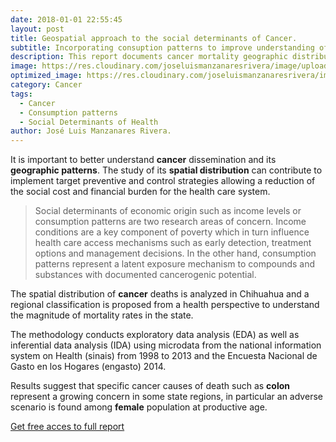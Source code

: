 ```yaml
---
date: 2018-01-01 22:55:45
layout: post
title: Geospatial approach to the social determinants of Cancer.
subtitle: Incorporating consuption patterns to improve understanding of cancer mortality. 
description: This report documents cancer mortality geographic distribution in Chihuahua, a border state with the US. We follow it’s evolution over the last decade. The Spatial dimension provides a complementary approach that brings the cancer debate to the table for this norther border states.
image: https://res.cloudinary.com/joseluismanzanaresrivera/image/upload/v1585275051/national-cancer-institute-L7en7Lb-Ovc-unsplash_e2r9ok.jpg
optimized_image: https://res.cloudinary.com/joseluismanzanaresrivera/image/upload/v1585275051/national-cancer-institute-L7en7Lb-Ovc-unsplash_e2r9ok.jpg
category: Cancer
tags:
  - Cancer
  - Consumption patterns
  - Social Determinants of Health
author: José Luis Manzanares Rivera.
---
```


It is important to better understand **cancer** dissemination and its **geographic patterns**. The study of its **spatial distribution** can contribute to implement target preventive and control strategies allowing a reduction of the social cost and financial burden for the health care system.


> Social determinants of economic origin such as income levels or consumption patterns are two research areas of concern.  Income conditions are a key component of poverty which in turn influence health care access mechanisms such as early detection, treatment options and management decisions. In the other hand, consumption patterns represent a latent exposure mechanism to compounds and substances with documented cancerogenic potential.  

The spatial distribution of **cancer** deaths is analyzed in Chihuahua and a regional classification is proposed from a health perspective to understand the magnitude of mortality rates in the state.

The methodology conducts exploratory data analysis (EDA) as well as inferential data analysis (IDA) using microdata from the national information system on Health (sinais) from 1998 to 2013 and the Encuesta Nacional de Gasto en los Hogares (engasto) 2014.

Results suggest that specific cancer causes of death such as **colon** represent a growing concern in some state regions, in particular an adverse scenario is found among **female** population at productive age.


[Get free acces to full report](https://drive.google.com/file/d/0B0DFhRNEsQ_vZ3haZVRmOHo4cEk/view)





